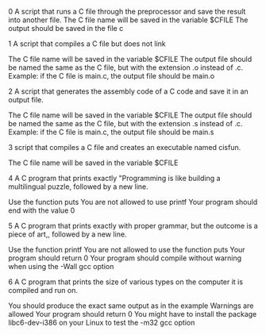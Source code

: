 0 A script that runs a C file through the preprocessor and save the result into another file.
The C file name will be saved in the variable $CFILE
The output should be saved in the file c

1 A script that compiles a C file but does not link

The C file name will be saved in the variable $CFILE
The output file should be named the same as the C file, but with the extension .o instead of .c.
Example: if the C file is main.c, the output file should be main.o

2 A script that generates the assembly code of a C code and save it in an output file.

The C file name will be saved in the variable $CFILE
The output file should be named the same as the C file, but with the extension .s instead of .c.
Example: if the C file is main.c, the output file should be main.s

3 script that compiles a C file and creates an executable named cisfun.

The C file name will be saved in the variable $CFILE

4 A C program that prints exactly "Programming is like building a multilingual puzzle, followed by a new line.

Use the function puts
You are not allowed to use printf
Your program should end with the value 0

5 A C program that prints exactly with proper grammar, but the outcome is a piece of art,, followed by a new line.

Use the function printf
You are not allowed to use the function puts
Your program should return 0
Your program should compile without warning when using the -Wall gcc option

6 A C program that prints the size of various types on the computer it is compiled and run on.

You should produce the exact same output as in the example
Warnings are allowed
Your program should return 0
You might have to install the package libc6-dev-i386 on your Linux to test the -m32 gcc option
